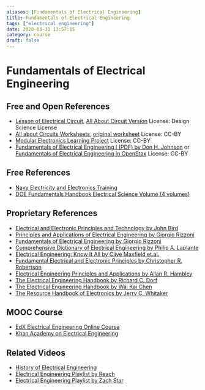 ```yaml
---
aliases: [Fundamentals of Electrical Engineering]
title: Fundamentals of Electrical Engineering
tags: ["electrical engineering"]
date: 2020-08-31 13:57:15
category: course
draft: false
---
```


# Fundamentals of Electrical Engineering

## Free and Open References

- [Lesson of Electrical Circuit](https://www.ibiblio.org/kuphaldt/electricCircuits/), [All About Circuit Version](https://www.allaboutcircuits.com/textbook/) License: Design Science License
- [All about Circuits Worksheets](https://www.allaboutcircuits.com/worksheets/), [original worksheet](https://ibiblio.org/kuphaldt/socratic/doc/topical.html) License: CC-BY
- [Modular Electronics Learning Project](https://ibiblio.org/kuphaldt/socratic/model/index.html) License: CC-BY
- [Fundamentals of Electrical Engineering I (PDF) by Don H. Johnson](https://www.ece.rice.edu/~dhj/courses/elec241/col10040.pdf) or [Fundamentals of Electrical Engineering in OpenStax](https://cnx.org/contents/d442r0wh@9.72:g9deOnx5@19/Themes) License: CC-BY

## Free References

- [Navy Electricity and Electronics Training](https://www.fcctests.com/neets/Neets.htm)
- [DOE Fundamentals Handbook Electrical Science Volume (4 volumes)](https://www.standards.doe.gov/standards-documents/1000/1011-bhdbk-1992-v1)

## Proprietary References

- [Electrical and Electronic Principles and Technology by John Bird](https://books.google.com/books/about/Electrical_and_Electronic_Principles_and.html?id=3YUpZ_hNmmwC&redir_esc=y)
- [Principles and Applications of Electrical Engineering by Giorgio Rizzoni](https://highered.mheducation.com/sites/0072962984/information_center_view0/index.html)
- [Fundamentals of Electrical Engineering by Giorgio Rizzoni](https://highered.mheducation.com/sites/0073380377/index.html)
- [Comprehensive Dictionary of Electrical Engineering by Philip A. Laplante](https://www.google.com/books/edition/_/_UBzZ4coYMkC?hl=en)
- [Electrical Engineering: Know It All by Clive Maxfield et.al.](https://www.google.com/books/edition/_/BYZT1U-YNQwC?hl=en)
- [Fundamental Electrical and Electronic Principles by Christopher R. Robertson](https://www.google.com/books/edition/Fundamental_Electrical_and_Electronic_Pr/x1tFNEASH48C?hl=en&gbpv=0)
- [Electrical Engineering Principles and Applications by Allan R. Hambley](https://www.google.com/books/edition/Electrical_Engineering/MtpIHCEVKacC?hl=en&gbpv=0)
- [The Electrical Engineering Handbook by Richard C. Dorf](https://www.google.com/books/edition/_/qP7HvuakLgEC?hl=en)
- [The Electrical Engineering Handbook by Wai Kai Chen](https://www.google.com/books/edition/_/qhHsSlazGrQC?hl=en)
- [The Resource Handbook of Electronics by Jerry C. Whitaker](https://www.google.com/books/edition/_/MUBZDwAAQBAJ?hl=en)

## MOOC Course

- [EdX Electrical Engineering Online Course](https://www.edx.org/learn/electrical-engineering)
- [Khan Academy on Electrical Engineering](https://www.khanacademy.org/science/electrical-engineering)

## Related Videos

- [History of Electrical Engineering](https://www.youtube.com/watch?v=NUUeGianTKM)
- [Electrical Engineering Playlist by Reach](https://www.youtube.com/watch?v=1zmlPU_wXaQ&list=PLsLmnMXzXl082peVyg2M9LQtqtnH7QHF5)
- [Electrical Engineering Playlist by Zach Star](https://www.youtube.com/watch?v=QQewdCJTcIU&list=PLi5WqFHu_OJMw17TlXTrxNWB3iDkxmEb2)
